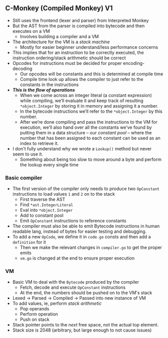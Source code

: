 ## C-Monkey (Compiled Monkey) V1

- Still uses the frontend (lexer and parser) from Interpreted Monkey
- But the AST from the parser is compiled into bytecode and then executes on a VM
    - Involves building a compiler and a VM
- The architecture for the VM is a *stack machine*
    - Mostly for easier beginner understand/less performance concerns
- This implies that for an instruction to be correctly executed, the instruction ordering/stack arithmetic should be correct
- Opcodes for instructions must be decided for proper encoding-decoding
    - Our opcodes will be constants and this is determined at compile time
    - Compile time look up allows the compiler to just refer to the constants in the instructions
- ***This is the flow of operations***
    - When we come across an integer literal (a constant expression) while compiling, we’ll evaluate it and keep track of resulting `*object.Integer` by storing it in memory and assigning it a number. 
    - In the bytecode instructions we’ll refer to the `*object.Integer` by this number.
    - After we’re done compiling and pass the instructions to the VM for execution, we’ll also hand over all the constants we’ve found by putting them in a data structure – our *constant pool* – where the number that has been assigned to each constant can be used as an index to retrieve it.
- I don't fully understand why we wrote a `Lookup()` method but never seem to use it.
    - Something about being too slow to move around a byte and perform the lookup every single time

### Basic compiler
- The first version of the compiler only needs to produce two `OpConstant` instructions to load values `1` and `2` on to the stack
    - First traverse the AST
    - Find `*ast.IntegerLiteral`
    - Eval into `*object.Integer`
    - Add to constant pool
    - Emit `OpConstant` instructions to reference constants
- The compiler must also be able to emit Bytecode instructions in human readable lang, instead of bytes for easier testing and debugging.
- To add a new `OpCode`, we define it in `code.go` consts and then add a `definition` for it
    - Then we make the relevant changes in `compiler.go` to get the proper emits
    - `vm.go` is changed at the end to ensure proper execution


### VM
- Basic VM to deal with the `Bytecode` produced by the compiler
    - Fetch, decode and execute `OpConstant` instructions
    - At the end, the numbers should be pushed on to the VM's stack
- Lexed -> Parsed -> Compiled -> Passed into new instance of VM
- To add values, ie, perform *stack arithmetic*
    - Pop operands
    - Perform operation
    - Push on stack
- Stack pointer points to the *next* free space, not the actual top element.
- Stack size is 2048 (arbitrary, but large enough to not cause issues)